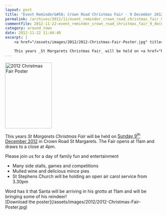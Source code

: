 ```yaml
---
layout: post
title: "Event Reminder&#58; Crown Road Christmas Fair - 9 December 2012"
permalink: /archives/2012/11/event_reminder_crown_road_christmas_fair_9_decembe.html
commentfile: 2012-11-22-event_reminder_crown_road_christmas_fair_9_decembe
category: around_town
date: 2012-11-22 11:44:40
excerpt: |
    <a href="/assets/images/2012/2012-Christmas-Fair-Poster.jpg" title="See larger version of - 2012 Christmas Fair Poster"><img src="/assets/images/2012/2012-Christmas-Fair-Poster_thumb.jpg" width="150" height="212" alt="2012 Christmas Fair Poster" class="photo right" /></a>

    This years _St Margarets Christmas Fair_ will be held on <a href="https://stmargarets.london/event/fair/200705143678">Sunday 9<sup>th</sup> December 2012</a> in Crown Road St Margarets.  The Fair opens at 11am and draws to a close at 4pm.
---
```


<a href="/assets/images/2012/2012-Christmas-Fair-Poster.jpg" title="See larger version of - 2012 Christmas Fair Poster"><img src="/assets/images/2012/2012-Christmas-Fair-Poster_thumb.jpg" width="150" height="212" alt="2012 Christmas Fair Poster" class="photo right" /></a>

This years *St Margarets Christmas Fair* will be held on [Sunday 9<sup>th</sup> December 2012](/event/fair/200705143678) in Crown Road St Margarets. The Fair opens at 11am and draws to a close at 4pm.

Please join us for a day of family fun and entertainment

-   Many side stalls, games and competitions
-   Mulled wine and delicious mince pies
-   St Stephens Church will be holding an open air carol service from 3.30pm

<div markdown="1" class="box">
Word has it that Santa will be arriving in his grotto at 11am and will be bringing some of his reindeer!

</div>
[Download the poster](/assets/images/2012/2012-Christmas-Fair-Poster.jpg)
